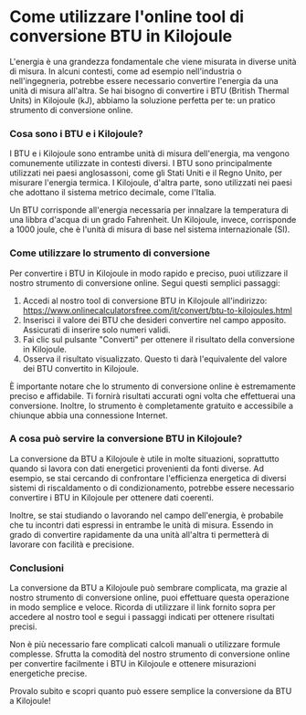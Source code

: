 Come utilizzare l'online tool di conversione BTU in Kilojoule
=============================================================

L'energia è una grandezza fondamentale che viene misurata in diverse unità di misura. In alcuni contesti, come ad esempio nell'industria o nell'ingegneria, potrebbe essere necessario convertire l'energia da una unità di misura all'altra. Se hai bisogno di convertire i BTU (British Thermal Units) in Kilojoule (kJ), abbiamo la soluzione perfetta per te: un pratico strumento di conversione online.

### Cosa sono i BTU e i Kilojoule?

I BTU e i Kilojoule sono entrambe unità di misura dell'energia, ma vengono comunemente utilizzate in contesti diversi. I BTU sono principalmente utilizzati nei paesi anglosassoni, come gli Stati Uniti e il Regno Unito, per misurare l'energia termica. I Kilojoule, d'altra parte, sono utilizzati nei paesi che adottano il sistema metrico decimale, come l'Italia.

Un BTU corrisponde all'energia necessaria per innalzare la temperatura di una libbra d'acqua di un grado Fahrenheit. Un Kilojoule, invece, corrisponde a 1000 joule, che è l'unità di misura di base nel sistema internazionale (SI).

### Come utilizzare lo strumento di conversione

Per convertire i BTU in Kilojoule in modo rapido e preciso, puoi utilizzare il nostro strumento di conversione online. Segui questi semplici passaggi:

1. Accedi al nostro tool di conversione BTU in Kilojoule all'indirizzo: <https://www.onlinecalculatorsfree.com/it/convert/btu-to-kilojoules.html>
2. Inserisci il valore dei BTU che desideri convertire nel campo apposito. Assicurati di inserire solo numeri validi.
3. Fai clic sul pulsante "Converti" per ottenere il risultato della conversione in Kilojoule.
4. Osserva il risultato visualizzato. Questo ti darà l'equivalente del valore dei BTU convertito in Kilojoule.

È importante notare che lo strumento di conversione online è estremamente preciso e affidabile. Ti fornirà risultati accurati ogni volta che effettuerai una conversione. Inoltre, lo strumento è completamente gratuito e accessibile a chiunque abbia una connessione Internet.

### A cosa può servire la conversione BTU in Kilojoule?

La conversione da BTU a Kilojoule è utile in molte situazioni, soprattutto quando si lavora con dati energetici provenienti da fonti diverse. Ad esempio, se stai cercando di confrontare l'efficienza energetica di diversi sistemi di riscaldamento o di condizionamento, potrebbe essere necessario convertire i BTU in Kilojoule per ottenere dati coerenti.

Inoltre, se stai studiando o lavorando nel campo dell'energia, è probabile che tu incontri dati espressi in entrambe le unità di misura. Essendo in grado di convertire rapidamente da una unità all'altra ti permetterà di lavorare con facilità e precisione.

### Conclusioni

La conversione da BTU a Kilojoule può sembrare complicata, ma grazie al nostro strumento di conversione online, puoi effettuare questa operazione in modo semplice e veloce. Ricorda di utilizzare il link fornito sopra per accedere al nostro tool e segui i passaggi indicati per ottenere risultati precisi.

Non è più necessario fare complicati calcoli manuali o utilizzare formule complesse. Sfrutta la comodità del nostro strumento di conversione online per convertire facilmente i BTU in Kilojoule e ottenere misurazioni energetiche precise.

Provalo subito e scopri quanto può essere semplice la conversione da BTU a Kilojoule!